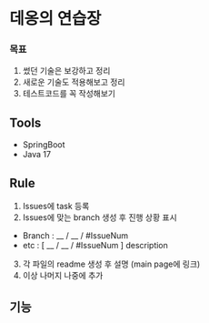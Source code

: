 # 데옹의 연습장
### 목표
1. 썼던 기술은 보강하고 정리
2. 새로운 기술도 적용해보고 정리
3. 테스트코드를 꼭 작성해보기

## Tools
- SpringBoot
- Java 17

## Rule
1. Issues에 task 등록
2. Issues에 맞는 branch 생성 후 진행 상황 표시
  - Branch : __ / __ / #IssueNum
  - etc : [ __ / __ / #IssueNum ] description
3. 각 파일의 readme 생성 후 설명 (main page에 링크)
4. 이상 나머지 나중에 추가

## 기능
